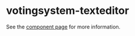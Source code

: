votingsystem-texteditor
========================

See the [component page](http://jgzornoza.github.io/votingsystem-texteditor) for more information.


